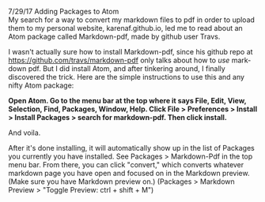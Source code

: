 7/29/17 Adding Packages to Atom 
<br> 
My search for a way to convert my markdown files to pdf in order to upload them to my personal website, karenaf.github.io, led me to read about an Atom package called Markdown-pdf, made by github user Travs. 

I wasn't actually sure how to install Markdown-pdf, since his github repo at https://github.com/travs/markdown-pdf only talks about how to _use_ mark-down pdf. But I did install Atom, and after tinkering around, I finally discovered the trick. Here are the simple instructions to use this and any nifty Atom package: 

**Open Atom. Go to the menu bar at the top where it says File, Edit, View, Selection, Find, Packages, Window, Help. Click File > Preferences > Install > Install Packages > search for markdown-pdf. Then click install.**

And voila. 

After it's done installing, it will automatically show up in the list of Packages you currently you have installed. See Packages > Markdown-Pdf in the top menu bar. From there, you can click "convert," which converts whatever markdown page you have open and focused on in the Markdown preview. (Make sure you have Markdown preview on.) (Packages > Markdown Preview > "Toggle Preview: ctrl + shift + M") 
